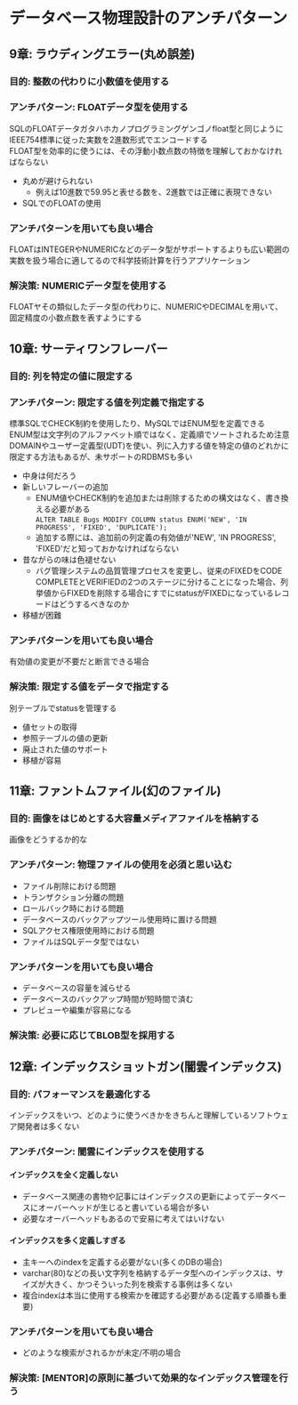 # データベース物理設計のアンチパターン
## 9章: ラウディングエラー(丸め誤差)
### 目的: 整数の代わりに小数値を使用する
### アンチパターン: FLOATデータ型を使用する
SQLのFLOATデータガタハホカノプログラミングゲンゴノfloat型と同じようにIEEE754標準に従った実数を2進数形式でエンコードする  
FLOAT型を効率的に使うには、その浮動小数点数の特徴を理解しておかなければならない

- 丸めが避けられない
    - 例えば10進数で59.95と表せる数を、2進数では正確に表現できない
- SQLでのFLOATの使用

### アンチパターンを用いても良い場合
FLOATはINTEGERやNUMERICなどのデータ型がサポートするよりも広い範囲の実数を扱う場合に適してるので科学技術計算を行うアプリケーション

### 解決策: NUMERICデータ型を使用する
FLOATヤその類似したデータ型の代わりに、NUMERICやDECIMALを用いて、固定精度の小数点数を表すようにする

## 10章: サーティワンフレーバー
### 目的: 列を特定の値に限定する
### アンチパターン: 限定する値を列定義で指定する
標準SQLでCHECK制約を使用したり、MySQLではENUM型を定義できる  
ENUM型は文字列のアルファベット順ではなく、定義順でソートされるため注意  
DOMAINやユーザー定義型(UDT)を使い、列に入力する値を特定の値のどれかに限定する方法もあるが、未サポートのRDBMSも多い  

- 中身は何だろう
- 新しいフレーバーの追加
    - ENUM値やCHECK制約を追加または削除するための構文はなく、書き換える必要がある  
    ``` ALTER TABLE Bugs MODIFY COLUMN status ENUM('NEW', 'IN PROGRESS', 'FIXED', 'DUPLICATE');  ```
    - 追加する際には、追加前の列定義の有効値が'NEW', 'IN PROGRESS', 'FIXED'だと知っておかなければならない
- 昔ながらの味は色褪せない
    - バグ管理システムの品質管理プロセスを変更し、従来のFIXEDをCODE COMPLETEとVERIFIEDの2つのステージに分けることになった場合、列挙値からFIXEDを削除する場合にすでにstatusがFIXEDになっているレコードはどうするべきなのか
- 移植が困難

### アンチパターンを用いても良い場合
有効値の変更が不要だと断言できる場合

### 解決策: 限定する値をデータで指定する
別テーブルでstatusを管理する
- 値セットの取得
- 参照テーブルの値の更新
- 廃止された値のサポート
- 移植が容易

## 11章: ファントムファイル(幻のファイル)
### 目的: 画像をはじめとする大容量メディアファイルを格納する
画像をどうするか的な

### アンチパターン: 物理ファイルの使用を必須と思い込む
- ファイル削除における問題
- トランザクション分離の問題
- ロールバック時における問題
- データベースのバックアップツール使用時に置ける問題
- SQLアクセス権限使用時における問題
- ファイルはSQLデータ型ではない

### アンチパターンを用いても良い場合
- データベースの容量を減らせる
- データベースのバックアップ時間が短時間で済む
- プレビューや編集が容易になる

### 解決策: 必要に応じてBLOB型を採用する 

## 12章: インデックスショットガン(闇雲インデックス)
### 目的: パフォーマンスを最適化する
インデックスをいつ、どのように使うべきかをきちんと理解しているソフトウェア開発者は多くない  

### アンチパターン: 闇雲にインデックスを使用する
#### インデックスを全く定義しない
- データベース関連の書物や記事にはインデックスの更新によってデータベースにオーバーヘッドが生じると書いている場合が多い
- 必要なオーバーヘッドもあるので安易に考えてはいけない

#### インデックスを多く定義しすぎる
- 主キーへのindexを定義する必要がない(多くのDBの場合)
- varchar(80)などの長い文字列を格納するデータ型へのインデックスは、サイズが大きく、かつそういった列を検索する事例は多くない
- 複合indexは本当に使用する検索かを確認する必要がある(定義する順番も重要)

### アンチパターンを用いても良い場合
- どのような検索がされるかが未定/不明の場合

### 解決策: [MENTOR]の原則に基づいて効果的なインデックス管理を行う
